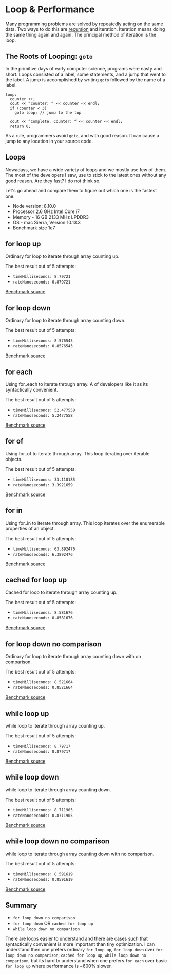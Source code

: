 # Loop & Performance

Many programming problems are solved by repeatedly acting on the same data. Two ways to do this are
 [recursion](https://github.com/AlbertHambardzumyan/recursion) and iteration. Iteration means doing the same thing again
 and again. The principal method of iteration is the loop.


## The Roots of Looping: `goto`

In the primitive days of early computer science, programs were nasty and short. Loops consisted of a label, some
 statements, and a jump that went to the label. A jump is accomplished by writing `goto` followed by the name of a
 label.

```
loop:
  counter ++;
  cout << “counter: “ << counter << endl;
  if (counter < 3)
    goto loop; // jump to the top

  cout << “Complete. Counter: “ << counter << endl;
  return 0;
```

As a rule, programmers avoid `goto`, and with good reason. It can cause a jump to any location in your source code.


## Loops

Nowadays, we have a wide variety of loops and we mostly use few of them. The most of the developers I saw, use to stick
 to the latest ones without any good reason. Are they fast? I do not think so.

Let's go ahead and compare them to figure out which one is the fastest one.

* Node version: 8.10.0
* Processor 2.6 GHz Intel Core i7
* Memory - 16 GB 2133 MHz LPDDR3
* OS - mac Sierra, Version 10.13.3
* Benchmark size 1e7


## for loop up

Ordinary for loop to iterate through array counting up.

The best result out of 5 attempts:

* `timeMilliseconds: 8.79721`
* `rateNanoseconds: 0.879721`

[Benchmark source](https://github.com/AlbertHambardzumyan/all-about-node/blob/master/benchmark/loops-%26-performance/for-loop-up.js)


## for loop down

Ordinary for loop to iterate through array counting down.

The best result out of 5 attempts:

* `timeMilliseconds: 8.576543`
* `rateNanoseconds: 0.8576543`

[Benchmark source](https://github.com/AlbertHambardzumyan/all-about-node/blob/master/benchmark/loops-%26-performance/for-loop-down.js)


## for each
Using for..each to iterate through array. A of developers like it as its syntactically convenient.

The best result out of 5 attempts:

* `timeMilliseconds: 52.477558`
* `rateNanoseconds: 5.2477558`

[Benchmark source](https://github.com/AlbertHambardzumyan/all-about-node/blob/master/benchmark/loops-%26-performance/for-each.js)


## for of
Using for..of to iterate through array. This loop iterating over iterable objects.

The best result out of 5 attempts:

* `timeMilliseconds: 33.118185`
* `rateNanoseconds: 3.3921659`

[Benchmark source](https://github.com/AlbertHambardzumyan/all-about-node/blob/master/benchmark/loops-%26-performance/for-of.js)


## for in
Using for..in to iterate through array. This loop iterates over the enumerable properties of an object.

The best result out of 5 attempts:

* `timeMilliseconds: 63.892476`
* `rateNanoseconds: 6.3892476`

[Benchmark source](https://github.com/AlbertHambardzumyan/all-about-node/blob/master/benchmark/loops-%26-performance/for-in.js)


## cached for loop up

Cached for loop to iterate through array counting up.

The best result out of 5 attempts:

* `timeMilliseconds: 8.581676`
* `rateNanoseconds: 0.8581676`

[Benchmark source](https://github.com/AlbertHambardzumyan/all-about-node/blob/master/benchmark/loops-%26-performance/cached-for-loop-up.js)


## for loop down no comparison

Ordinary for loop to iterate through array counting down with on comparison.

The best result out of 5 attempts:

* `timeMilliseconds: 8.521664`
* `rateNanoseconds: 0.8521664`

[Benchmark source](https://github.com/AlbertHambardzumyan/all-about-node/blob/master/benchmark/loops-%26-performance/for-loop-down-no-comparison.js)


## while loop up

while loop to iterate through array counting up.

The best result out of 5 attempts:

* `timeMilliseconds: 8.79717`
* `rateNanoseconds: 0.879717`

[Benchmark source](https://github.com/AlbertHambardzumyan/all-about-node/blob/master/benchmark/loops-%26-performance/while-loop-up.js)


## while loop down

while loop to iterate through array counting down.

The best result out of 5 attempts:

* `timeMilliseconds: 8.711905`
* `rateNanoseconds: 0.8711905`

[Benchmark source](https://github.com/AlbertHambardzumyan/all-about-node/blob/master/benchmark/loops-%26-performance/while-loop-down.js)


## while loop down no comparison

while loop to iterate through array counting down with no comparison.

The best result out of 5 attempts:

* `timeMilliseconds: 8.591619`
* `rateNanoseconds: 0.8591619`

[Benchmark source](https://github.com/AlbertHambardzumyan/all-about-node/blob/master/benchmark/loops-%26-performance/while-loop-down-no-comparison.js)


## Summary
* `for loop down no comparison`
* `for loop down` OR `cached for loop up`
* `while loop down no comparison`

There are loops easier to understand and there are cases such that syntactically convenient is more important than tiny
 optimization. I can understand then one prefers ordinary `for loop up`, `for loop down` over
 `for loop down no comparison`, `cached for loop up`, `while loop down no comparison`, but its hard to understand when
 one prefers `for each` over basic `for loop up` where performance is ~600% slower.
